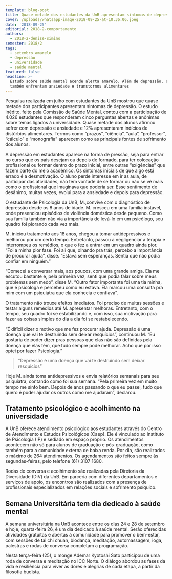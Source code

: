 ```yaml
---
template: blog-post
title: Quase metade dos estudantes da UnB apresentam sintomas de depressão
cover: /uploads/whatsapp-image-2018-09-25-at-10.36.06.jpeg
date: '2018-09-25'
editorial: 2018-2-comportamento
authors:
  - 2018-2-denise-simino
semester: 2018/2
tags:
  - setembro amarelo
  - depressão
  - universidade
  - saúde mental
featured: false
headline: >-
  Estudo sobre saúde mental acende alerta amarelo. Além de depressão, alunos
  também enfrentam ansiedade e transtornos alimentares
---
```

Pesquisa realizada em julho com estudantes da UnB mostrou que quase metade dos participantes apresentam sintomas de depressão. O estudo inédito, feito pela Comissão de Saúde Mental, contou com a participação de 4.026 estudantes que responderam cinco perguntas abertas e anônimas sobre temas ligados à universidade. Quase metade dos alunos afirmou sofrer com depressão e ansiedade e 12% apresentaram indícios de distúrbios alimentares. Termos como “prazos”, “ciência”, “aula”, “professor”, “cálculo” e “monografia” aparecem como as principais fontes de sofrimento dos alunos.

A depressão em estudantes aparece na forma de pressão, seja para entrar no curso que os pais desejam ou depois de formado, para ter colocação profissional ou formar dentro do prazo inicial, entre outras “exigências” que fazem parte do meio acadêmico. Os sintomas iniciais de que algo está errado é a desmotivação. O aluno perde interesse em ir as aula, de participar das atividades, não tem vontade de se formar ou não se vê mais como o profissional que imaginava que poderia ser. Esse sentimento de desânimo, muitas vezes, evolui para a ansiedade e depois para depressão.

O estudante de Psicologia da UnB, M.,convive com o diagnóstico de depressão desde os 8 anos de idade. M. cresceu em uma família instável, onde presenciou episódios de violência doméstica desde pequeno. Como sua família também não via a importância de levá-lo em um psicólogo, seu quadro foi piorando cada vez mais.

M. iniciou tratamento aos 18 anos, chegou a tomar antidepressivos e melhorou por um certo tempo. Entretanto, passou a negligenciar a terapia e interrompeu os remédios, o que o fez a entrar em um quadro ainda pior. “Foi a minha pior fase. Foi ali que, olhando pra trás, percebo a importância de procurar ajuda”, disse. “Estava sem esperanças. Sentia que não podia confiar em ninguém.”

“Comecei a conversar mais, aos poucos, com uma grande amiga. Ela me escutou bastante e, pela primeira vez, senti que podia falar sobre meus problemas sem medo”, disse M. “Outro fator importante foi uma tia minha, que é psicóloga e percebeu como eu estava. Ela marcou uma consulta pra mim com um psiquiatra que ela conhecia e confiava”.

O tratamento não trouxe efeitos imediatos. Foi preciso de muitas sessões e testar alguns remédios até M. apresentar melhoras. Entretanto, com o tempo, seu quadro foi se estabilizando e, com isso, sua motivação para fazer as coisas simples do dia a dia foi se restabelecendo.

“É difícil dizer o motivo que me fez procurar ajuda. Depressão é uma doença que vai te destruindo sem deixar resquícios”, continuou M. “Eu gostaria de poder dizer pras pessoas que elas não são definidas pela doença que elas têm, que tudo sempre pode melhorar. Acho que por isso optei por fazer Psicologia.”

> "Depressão é uma doença que vai te destruindo sem deixar resquícios”

Hoje M. ainda toma antidepressivos e envia relatórios semanais para seu psiquiatra, contando como foi sua semana. “Pela primeira vez em muito tempo me sinto bem. Depois de anos passando o que eu passei, tudo que quero é poder ajudar os outros como me ajudaram”, declarou.

## Tratamento psicológico e acolhimento na universidade

A UnB oferece atendimento psicológico aos estudantes através do Centro de Atendimento e Estudos Psicológicos (Caep). Ele é vinculado ao Instituto de Psicologia (IP) e sediado em espaço próprio. Os atendimentos acontecem não só para alunos de graduação e pós-graduação, como também para a comunidade externa de baixa renda. Por dia, são realizados o máximo de 264 atendimentos. Os agendamentos são feitos sempre às segundas-feiras, pelo telefone (61) 3107 1680.

Rodas de conversa e acolhimento são realizadas pela Diretoria da Diversidade (DIV) da UnB. Em parceria com diferentes departamentos e serviços de apoio, os encontros são realizados com a presença de profissionais especializados em relações sociais e sofrimento psíquico.

## Semana Universitária tem dia dedicado à saúde mental

A semana universitária na UnB acontece entre os dias 24 e 28 de setembro e hoje, quarta-feira 26, é um dia dedicado à saúde mental. Serão oferecidas atividades gratuitas e abertas à comunidade para promover o bem-estar, com sessões de tai chi chuan, biodança, meditação, automassagem, ioga, palestras e rodas de conversa completam a programação.

Nesta terça-feira (25), o monge  Ademar Kyotoshi Sato participou de uma roda de conversa e meditação no ICC Norte. O diálogo abordou as fases da vida e resiliência para viver as dores e alegrias de cada etapa, a partir da filosofia budista.
